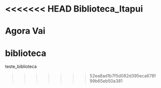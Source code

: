 <<<<<<< HEAD
Biblioteca_Itapui
=================

Agora Vai
=======
biblioteca
==========

teste_biblioteca
>>>>>>> 52ea8ad1b7f5d082d395eca678f99b65eb50a381
